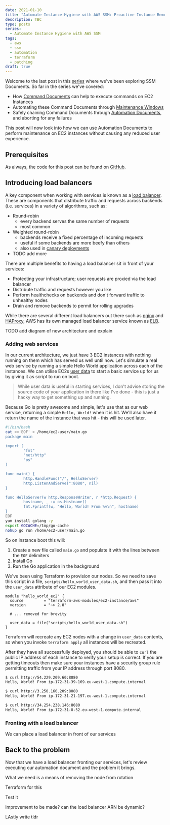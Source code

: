 ```yaml
---
date: 2021-01-10
title: "Automate Instance Hygiene with AWS SSM: Proactive Instance Removal"
description: TBC
type: posts
series:
  - Automate Instance Hygiene with AWS SSM
tags:
  - aws
  - ssm
  - automation
  - terraform
  - patching
draft: true
---
```


Welcome to the last post in this [series]() where we've been exploring SSM Documents. So far in the series we've covered:

- How [Command Documents](/blog/automate-instance-hygiene-with-aws-ssm-0/) can help to execute commands on EC2 Instances
- Automating these Command Documents through [Maintenance Windows](/blog/automate-instance-hygiene-with-aws-ssm-1/)
- Safely chaining Command Documents through [Automation Documents](/blog/automate-instance-hygiene-with-aws-ssm-2/), and aborting for any failures

This post will now look into how we can use Automation Documents to perform maintenance on EC2 instances without causing any reduced user experience.

## Prerequisites

As always, the code for this post can be found on [GitHub]().

## Introducing load balancers

A key component when working with services is known as a [load balancer](<https://en.wikipedia.org/wiki/Load_balancing_(computing)>). These are components that distribute traffic and requests across backends (i.e. services) in a variety of algorithms, such as:

- Round-robin
  - every backend serves the same number of requests
  - most common
- Weighted round-robin
  - backends receive a fixed percentage of incoming requests
  - useful if some backends are more beefy than others
  - also used in [canary deployments](https://martinfowler.com/bliki/CanaryRelease.html)
- TODO add more

There are multiple benefits to having a load balancer sit in front of your services:

- Protecting your infrastructure; user requests are proxied via the load balancer
- Distribute traffic and requests however you like
- Perform healthchecks on backends and don't forward traffic to unhealthy nodes
- Drain and remove backends to permit for rolling upgrades

While there are several different load balancers out there such as [nginx](https://www.nginx.com/) and [HAProxy](https://www.haproxy.org/), AWS has its own managed load balancer service known as [ELB](https://aws.amazon.com/elasticloadbalancing/).

TODO add diagram of new architecture and explain

### Adding web services

In our current architecture, we just have 3 EC2 instances with nothing running on them which has served us well until now. Let's simulate a real web service by running a simple Hello World application across each of the instances. We can utilise EC2s [user data](https://docs.aws.amazon.com/AWSEC2/latest/UserGuide/user-data.html) to start a basic service up for us by giving it as script to run on boot.

> While user data is useful in starting services, I don't advise storing the source code of your application in there like I've done - this is just a hacky way to get something up and running.

Because Go is pretty awesome and simple, let's use that as our web service, returning a simple `Hello, World!` when it is hit. We'll also have it return the name of the instance that was hit - this will be used later.

```bash
#!/bin/bash
cat <<'EOF' > /home/ec2-user/main.go
package main

import (
        "fmt"
        "net/http"
        "os"
)

func main() {
        http.HandleFunc("/", HelloServer)
        http.ListenAndServe(":8080", nil)
}

func HelloServer(w http.ResponseWriter, r *http.Request) {
        hostname, _ := os.Hostname()
        fmt.Fprintf(w, "Hello, World! From %v\n", hostname)
}
EOF
yum install golang -y
export GOCACHE=/tmp/go-cache
nohup go run /home/ec2-user/main.go
```

So on instance boot this will:

1. Create a new file called `main.go` and populate it with the lines between the `EOF` delimiters
1. Install Go
1. Run the Go application in the background

We've been using Terraform to provision our nodes. So we need to save this script in a file, `scripts/hello_world_user_data.sh`, and then pass it into the `user_data` attribute of our EC2 modules.

```hcl
module "hello_world_ec2" {
  source         = "terraform-aws-modules/ec2-instance/aws"
  version        = "~> 2.0"

  # ... removed for brevity

  user_data = file("scripts/hello_world_user_data.sh")
}
```

Terraform will recreate any EC2 nodes with a change in `user_data` contents, so when you invoke `terraform apply` all instances will be recreated.

After they have all successfully deployed, you should be able to `curl` the public IP address of each instance to verify your setup is correct. If you are getting timeouts then make sure your instances have a security group rule permitting traffic from your IP address through port 8080.

```bash
$ curl http://54.229.209.60:8080
Hello, World! From ip-172-31-39-169.eu-west-1.compute.internal

$ curl http://3.250.160.209:8080
Hello, World! From ip-172-31-21-197.eu-west-1.compute.internal

$ curl http://34.254.238.146:8080
Hello, World! From ip-172-31-8-52.eu-west-1.compute.internal
```

### Fronting with a load balancer

We can place a load balancer in front of our services

## Back to the problem

Now that we have a load balancer fronting our services, let's review executing our automation document and the problem it brings.



What we need is a means of removing the node from rotation

Terraform for this

Test it

Improvement to be made? can the load balancer ARN be dynamic?

LAstly write tldr
